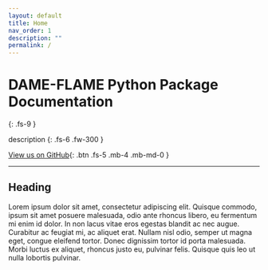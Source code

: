 ```yaml
---
layout: default
title: Home
nav_order: 1
description: ""
permalink: /
---
```


# DAME-FLAME Python Package Documentation
{: .fs-9 }

description
{: .fs-6 .fw-300 }

[View us on GitHub](https://github.com/almost-matching-exactly){: .btn .fs-5 .mb-4 .mb-md-0 }

---

## Heading
Lorem ipsum dolor sit amet, consectetur adipiscing elit. Quisque commodo, ipsum sit amet posuere malesuada, odio ante rhoncus libero, eu fermentum mi enim id dolor. In non lacus vitae eros egestas blandit ac nec augue. Curabitur ac feugiat mi, ac aliquet erat. Nullam nisl odio, semper ut magna eget, congue eleifend tortor. Donec dignissim tortor id porta malesuada. Morbi luctus ex aliquet, rhoncus justo eu, pulvinar felis. Quisque quis leo ut nulla lobortis pulvinar.